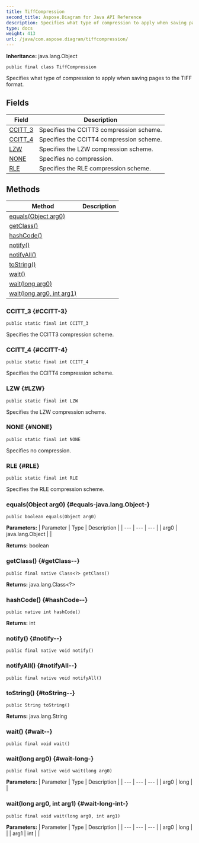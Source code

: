 ```yaml
---
title: TiffCompression
second_title: Aspose.Diagram for Java API Reference
description: Specifies what type of compression to apply when saving pages to the TIFF format.
type: docs
weight: 413
url: /java/com.aspose.diagram/tiffcompression/
---
```


**Inheritance:**
java.lang.Object
```
public final class TiffCompression
```

Specifies what type of compression to apply when saving pages to the TIFF format.
## Fields

| Field | Description |
| --- | --- |
| [CCITT_3](#CCITT-3) | Specifies the CCITT3 compression scheme. |
| [CCITT_4](#CCITT-4) | Specifies the CCITT4 compression scheme. |
| [LZW](#LZW) | Specifies the LZW compression scheme. |
| [NONE](#NONE) | Specifies no compression. |
| [RLE](#RLE) | Specifies the RLE compression scheme. |
## Methods

| Method | Description |
| --- | --- |
| [equals(Object arg0)](#equals-java.lang.Object-) |  |
| [getClass()](#getClass--) |  |
| [hashCode()](#hashCode--) |  |
| [notify()](#notify--) |  |
| [notifyAll()](#notifyAll--) |  |
| [toString()](#toString--) |  |
| [wait()](#wait--) |  |
| [wait(long arg0)](#wait-long-) |  |
| [wait(long arg0, int arg1)](#wait-long-int-) |  |
### CCITT_3 {#CCITT-3}
```
public static final int CCITT_3
```


Specifies the CCITT3 compression scheme.

### CCITT_4 {#CCITT-4}
```
public static final int CCITT_4
```


Specifies the CCITT4 compression scheme.

### LZW {#LZW}
```
public static final int LZW
```


Specifies the LZW compression scheme.

### NONE {#NONE}
```
public static final int NONE
```


Specifies no compression.

### RLE {#RLE}
```
public static final int RLE
```


Specifies the RLE compression scheme.

### equals(Object arg0) {#equals-java.lang.Object-}
```
public boolean equals(Object arg0)
```




**Parameters:**
| Parameter | Type | Description |
| --- | --- | --- |
| arg0 | java.lang.Object |  |

**Returns:**
boolean
### getClass() {#getClass--}
```
public final native Class<?> getClass()
```




**Returns:**
java.lang.Class<?>
### hashCode() {#hashCode--}
```
public native int hashCode()
```




**Returns:**
int
### notify() {#notify--}
```
public final native void notify()
```




### notifyAll() {#notifyAll--}
```
public final native void notifyAll()
```




### toString() {#toString--}
```
public String toString()
```




**Returns:**
java.lang.String
### wait() {#wait--}
```
public final void wait()
```




### wait(long arg0) {#wait-long-}
```
public final native void wait(long arg0)
```




**Parameters:**
| Parameter | Type | Description |
| --- | --- | --- |
| arg0 | long |  |

### wait(long arg0, int arg1) {#wait-long-int-}
```
public final void wait(long arg0, int arg1)
```




**Parameters:**
| Parameter | Type | Description |
| --- | --- | --- |
| arg0 | long |  |
| arg1 | int |  |


